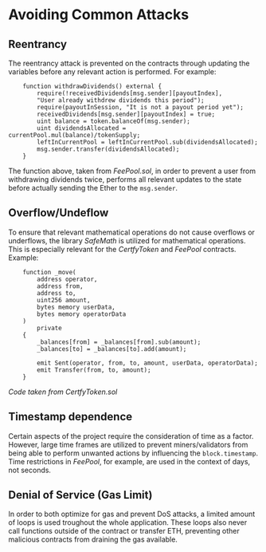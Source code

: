 # Avoiding Common Attacks

## Reentrancy

The reentrancy attack is prevented on the contracts through updating the variables before any relevant action is performed. For example:

```
    function withdrawDividends() external {
        require(!receivedDividends[msg.sender][payoutIndex],
        "User already withdrew dividends this period");
        require(payoutInSession, "It is not a payout period yet");
        receivedDividends[msg.sender][payoutIndex] = true;
        uint balance = token.balanceOf(msg.sender);
        uint dividendsAllocated = currentPool.mul(balance)/tokenSupply;
        leftInCurrentPool = leftInCurrentPool.sub(dividendsAllocated);
        msg.sender.transfer(dividendsAllocated);
    }
```

The function above, taken from *FeePool.sol*, in order to prevent a user from withdrawing dividends twice, performs all relevant updates to the state before actually sending the Ether to the `msg.sender`.

## Overflow/Undeflow

To ensure that relevant mathematical operations do not cause overflows or underflows, the library *SafeMath* is utilized for mathematical operations. This is especially relevant for the *CertfyToken* and *FeePool* contracts. Example:

```
    function _move(
        address operator,
        address from,
        address to,
        uint256 amount,
        bytes memory userData,
        bytes memory operatorData
    )
        private
    {
        _balances[from] = _balances[from].sub(amount);
        _balances[to] = _balances[to].add(amount);

        emit Sent(operator, from, to, amount, userData, operatorData);
        emit Transfer(from, to, amount);
    }
```

*Code taken from CertfyToken.sol*


## Timestamp dependence

Certain aspects of the project require the consideration of time as a factor. However, large time frames are utilized to prevent miners/validators from being able to perform unwanted actions by influencing the `block.timestamp`. Time restrictions in *FeePool*, for example, are used in the context of days, not seconds.

## Denial of Service (Gas Limit)

In order to both optimize for gas and prevent DoS attacks, a limited amount of loops is used troughout the whole application. These loops also never call functions outside of the contract or transfer ETH, preventing other malicious contracts from draining the gas available.








